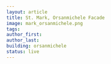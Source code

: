```yaml
---
layout: article
title: St. Mark, Orsanmichele Facade
image: mark_orsanmichele.png
tags:
author_first:
author_last:
building: orsanmichele
status: live
---
```


